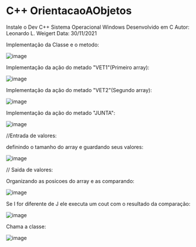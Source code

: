 # C++ OrientacaoAObjetos

Instale o Dev C++ Sistema Operacional Windows Desenvolvido em C Autor: Leonardo L. Weigert Data: 30/11/2021

Implementação da Classe e o metodo:

![image](https://user-images.githubusercontent.com/93353768/144519943-3a751300-a212-4ec9-813a-f15004173dc0.png)

Implementação da ação do metado "VET1"(Primeiro array):

![image](https://user-images.githubusercontent.com/93353768/144520089-aa38f61c-dec8-4064-af64-d7ba5b4c1d8e.png)

Implementação da ação do metado "VET2"(Segundo array):

![image](https://user-images.githubusercontent.com/93353768/144520156-d7024600-bb36-46ce-816f-e36f20c524bb.png)

Implementação da ação do metado "JUNTA":

![image](https://user-images.githubusercontent.com/93353768/144143109-b0bda737-460c-401a-b167-97c713d59050.png)

//Entrada de valores:

definindo o tamanho do array e guardando seus valores:

![image](https://user-images.githubusercontent.com/93353768/144143676-bce3f4c7-7964-44fd-937f-2e7f9b889514.png)


// Saida de valores:

Organizando as posicoes do array e as comparando:

![image](https://user-images.githubusercontent.com/93353768/144143977-9b583318-e524-44e2-9663-fbc4446f9076.png)

Se I for diferente de J ele executa um cout com o resultado da comparação:

![image](https://user-images.githubusercontent.com/93353768/144144446-af5efd8a-7567-4af8-aca1-ef56f3532401.png)

Chama a classe:

![image](https://user-images.githubusercontent.com/93353768/144144514-8135ce08-f392-4dfa-a7ca-388e8dcd137d.png)


